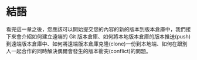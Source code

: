 # 結語
看完這一章之後，您應該可以開始提交您的內容的新的版本到版本倉庫中，我們接下來會介紹如何建立遠端的 Git 版本倉庫、如何將本地版本倉庫的版本推送(push)到遠端版本倉庫中、如何將遠端版本倉庫克隆(clone)一份到本地端、如何在跟別人一起合作的同時解決偶爾會發生的版本衝突(conflict)的問題。
